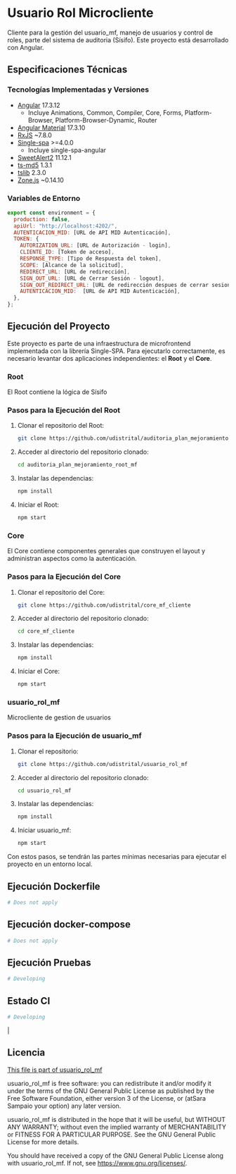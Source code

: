 # Usuario Rol Microcliente

Cliente para la gestión del usuario_mf, manejo de usuarios y control de roles, parte del sistema de auditoria (Sísifo). Este proyecto está desarrollado con Angular.

## Especificaciones Técnicas

### Tecnologías Implementadas y Versiones

- [Angular](https://angular.io/docs) 17.3.12
  - Incluye Animations, Common, Compiler, Core, Forms, Platform-Browser, Platform-Browser-Dynamic, Router
- [Angular Material](https://material.angular.io/) 17.3.10
- [RxJS](https://rxjs.dev/guide/overview) ~7.8.0
- [Single-spa](https://single-spa.js.org/) >=4.0.0
  - Incluye single-spa-angular
- [SweetAlert2](https://sweetalert2.github.io/) 11.12.1
- [ts-md5](https://github.com/cotag/ts-md5) 1.3.1
- [tslib](https://github.com/Microsoft/tslib) 2.3.0
- [Zone.js](https://github.com/angular/angular/tree/master/packages/zone.js) ~0.14.10

### Variables de Entorno

```javascript
export const environment = {
  production: false,
  apiUrl: "http://localhost:4202/",
  AUTENTICACION_MID: [URL de API MID Autenticación],
  TOKEN: {
    AUTORIZATION_URL: [URL de Autorización - login],
    CLIENTE_ID: [Token de acceso],
    RESPONSE_TYPE: [Tipo de Respuesta del token],
    SCOPE: [Alcance de la solicitud],
    REDIRECT_URL: [URL de redirección],
    SIGN_OUT_URL: [URL de Cerrar Sesión - logout],
    SIGN_OUT_REDIRECT_URL: [URL de redirección despues de cerrar sesion],
    AUTENTICACION_MID:  [URL de API MID Autenticación],
  },
};
```

## Ejecución del Proyecto

Este proyecto es parte de una infraestructura de microfrontend implementada con la librería Single-SPA. Para ejecutarlo correctamente, es necesario levantar dos aplicaciones independientes: el **Root** y el **Core**.

### Root

El Root contiene la lógica de Sísifo

### Pasos para la Ejecución del Root

1. Clonar el repositorio del Root:

   ```bash
   git clone https://github.com/udistrital/auditoria_plan_mejoramiento_root_mf
   ```

2. Acceder al directorio del repositorio clonado:

   ```bash
   cd auditoria_plan_mejoramiento_root_mf
   ```

3. Instalar las dependencias:

   ```bash
   npm install
   ```

4. Iniciar el Root:
   ```bash
   npm start
   ```

### Core

El Core contiene componentes generales que construyen el layout y administran aspectos como la autenticación.

### Pasos para la Ejecución del Core

1. Clonar el repositorio del Core:

   ```bash
   git clone https://github.com/udistrital/core_mf_cliente
   ```

2. Acceder al directorio del repositorio clonado:

   ```bash
   cd core_mf_cliente
   ```

3. Instalar las dependencias:

   ```bash
   npm install
   ```

4. Iniciar el Core:

   ```bash
   npm start
   ```

### usuario_rol_mf

Microcliente de gestion de usuarios

### Pasos para la Ejecución de usuario_mf

1. Clonar el repositorio:

   ```bash
   git clone https://github.com/udistrital/usuario_rol_mf
   ```

2. Acceder al directorio del repositorio clonado:

   ```bash
   cd usuario_rol_mf
   ```

3. Instalar las dependencias:

   ```bash
   npm install
   ```

4. Iniciar usuario_mf:

   ```bash
   npm start
   ```

Con estos pasos, se tendrán las partes mínimas necesarias para ejecutar el proyecto en un entorno local.

## Ejecución Dockerfile

```bash
# Does not apply
```

## Ejecución docker-compose

```bash
# Does not apply
```

## Ejecución Pruebas

```bash
# Developing
```

## Estado CI

```bash
# Developing
```
| 
## Licencia

[This file is part of usuario_rol_mf](LICENSE)

usuario_rol_mf is free software: you can redistribute it and/or modify it under the terms of the GNU General Public License as published by the Free Software Foundation, either version 3 of the License, or (atSara Sampaio your option) any later version.

usuario_rol_mf is distributed in the hope that it will be useful, but WITHOUT ANY WARRANTY; without even the implied warranty of MERCHANTABILITY or FITNESS FOR A PARTICULAR PURPOSE. See the GNU General Public License for more details.

You should have received a copy of the GNU General Public License along with usuario_rol_mf. If not, see https://www.gnu.org/licenses/.
